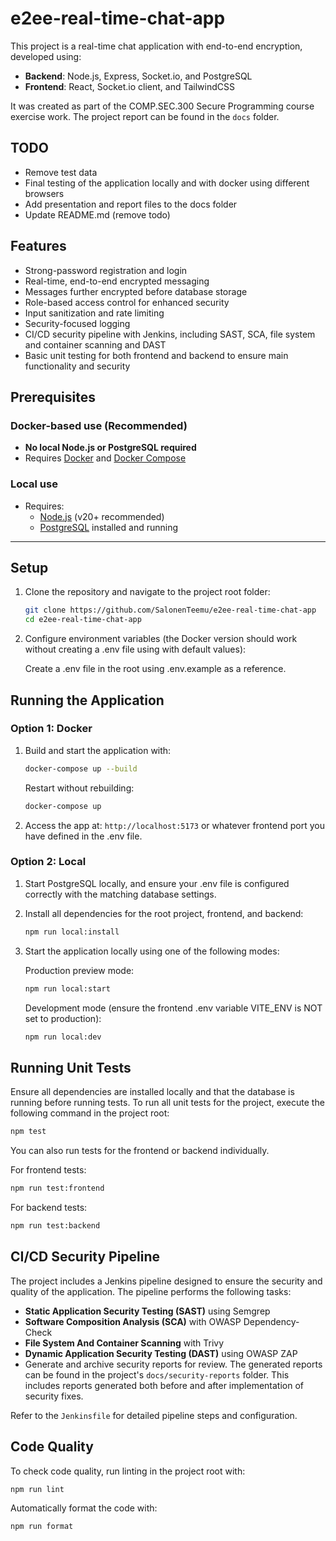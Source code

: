 # e2ee-real-time-chat-app

This project is a real-time chat application with end-to-end encryption, developed using:

- **Backend**: Node.js, Express, Socket.io, and PostgreSQL
- **Frontend**: React, Socket.io client, and TailwindCSS

It was created as part of the COMP.SEC.300 Secure Programming course exercise work. The project report can be found in the `docs` folder.

## TODO

- Remove test data
- Final testing of the application locally and with docker using different browsers
- Add presentation and report files to the docs folder
- Update README.md (remove todo)

## Features

- Strong-password registration and login
- Real-time, end-to-end encrypted messaging
- Messages further encrypted before database storage
- Role-based access control for enhanced security
- Input sanitization and rate limiting
- Security-focused logging
- CI/CD security pipeline with Jenkins, including SAST, SCA, file system and container scanning and DAST
- Basic unit testing for both frontend and backend to ensure main functionality and security

## Prerequisites

### Docker-based use (Recommended)

- **No local Node.js or PostgreSQL required**
- Requires [Docker](https://www.docker.com/) and [Docker Compose](https://docs.docker.com/compose/)

### Local use

- Requires:
  - [Node.js](https://nodejs.org/) (v20+ recommended)
  - [PostgreSQL](https://www.postgresql.org/) installed and running

---

## Setup

1. Clone the repository and navigate to the project root folder:

   ```sh
   git clone https://github.com/SalonenTeemu/e2ee-real-time-chat-app
   cd e2ee-real-time-chat-app
   ```

2. Configure environment variables (the Docker version should work without creating a .env file using with default values):

   Create a .env file in the root using .env.example as a reference.

## Running the Application

### Option 1: Docker

1. Build and start the application with:

   ```sh
   docker-compose up --build
   ```

   Restart without rebuilding:

   ```sh
   docker-compose up
   ```

2. Access the app at: `http://localhost:5173` or whatever frontend port you have defined in the .env file.

### Option 2: Local

1. Start PostgreSQL locally, and ensure your .env file is configured correctly with the matching database settings.

2. Install all dependencies for the root project, frontend, and backend:

   ```sh
   npm run local:install
   ```

3. Start the application locally using one of the following modes:

   Production preview mode:

   ```sh
   npm run local:start
   ```

   Development mode (ensure the frontend .env variable VITE_ENV is NOT set to production):

   ```sh
   npm run local:dev
   ```

## Running Unit Tests

Ensure all dependencies are installed locally and that the database is running before running tests. To run all unit tests for the project, execute the following command in the project root:

```sh
npm test
```

You can also run tests for the frontend or backend individually.

For frontend tests:

```sh
npm run test:frontend
```

For backend tests:

```sh
npm run test:backend
```

## CI/CD Security Pipeline

The project includes a Jenkins pipeline designed to ensure the security and quality of the application. The pipeline performs the following tasks:

- **Static Application Security Testing (SAST)** using Semgrep
- **Software Composition Analysis (SCA)** with OWASP Dependency-Check
- **File System And Container Scanning** with Trivy
- **Dynamic Application Security Testing (DAST)** using OWASP ZAP
- Generate and archive security reports for review. The generated reports can be found in the project's `docs/security-reports` folder. This includes reports generated both before and after implementation of security fixes.

Refer to the `Jenkinsfile` for detailed pipeline steps and configuration.

## Code Quality

To check code quality, run linting in the project root with:

```sh
npm run lint
```

Automatically format the code with:

```sh
npm run format
```
